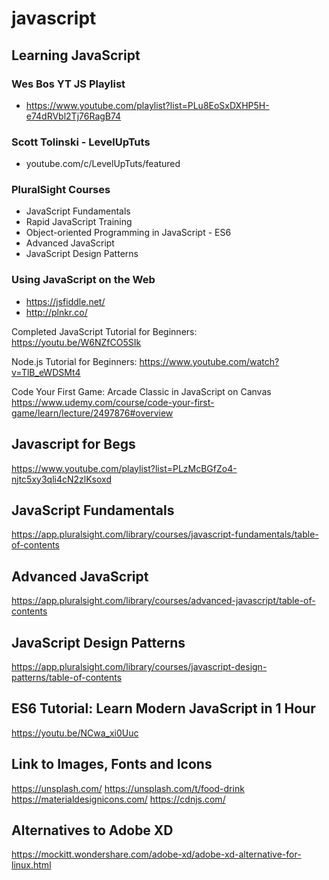 # javascript  

## Learning JavaScript

### Wes Bos YT JS Playlist

- https://www.youtube.com/playlist?list=PLu8EoSxDXHP5H-e74dRVbl2Tj76RagB74

### Scott Tolinski - LevelUpTuts

- youtube.com/c/LevelUpTuts/featured


### PluralSight Courses

- JavaScript Fundamentals
- Rapid JavaScript Training
- Object-oriented Programming in JavaScript - ES6
- Advanced JavaScript
- JavaScript Design Patterns


### Using JavaScript on the Web

- https://jsfiddle.net/
- http://plnkr.co/

Completed JavaScript Tutorial for Beginners: https://youtu.be/W6NZfCO5SIk


Node.js Tutorial for Beginners: https://www.youtube.com/watch?v=TlB_eWDSMt4

Code Your First Game: Arcade Classic in JavaScript on Canvas  
https://www.udemy.com/course/code-your-first-game/learn/lecture/2497876#overview


## Javascript for Begs  

https://www.youtube.com/playlist?list=PLzMcBGfZo4-njtc5xy3qli4cN2zlKsoxd  

## JavaScript Fundamentals

https://app.pluralsight.com/library/courses/javascript-fundamentals/table-of-contents

## Advanced JavaScript 

https://app.pluralsight.com/library/courses/advanced-javascript/table-of-contents

## JavaScript Design Patterns

https://app.pluralsight.com/library/courses/javascript-design-patterns/table-of-contents


## ES6 Tutorial: Learn Modern JavaScript in 1 Hour

https://youtu.be/NCwa_xi0Uuc


## Link to Images, Fonts and Icons

https://unsplash.com/
https://unsplash.com/t/food-drink
https://materialdesignicons.com/
https://cdnjs.com/


## Alternatives to Adobe XD

https://mockitt.wondershare.com/adobe-xd/adobe-xd-alternative-for-linux.html